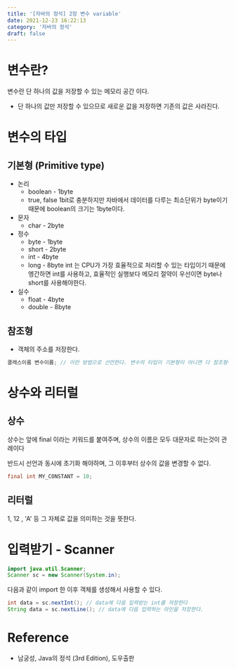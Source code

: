 ```yaml
---
title: '[자바의 정석] 2장 변수 variable'
date: 2021-12-23 16:22:13
category: '자바의 정석'
draft: false
---
```


# 변수란?

변수란 단 하나의 값을 저장할 수 있는 메모리 공간 이다.

- 단 하나의 값만 저장할 수 있으므로 새로운 값을 저장하면 기존의 값은 사라진다.

# 변수의 타입

## 기본형 (Primitive type)

- 논리
  - boolean - 1byte
  - true, false
    1bit로 충분하지만 자바에서 데이터를 다루는 최소단위가 byte이기 때문에 boolean의 크기는 1byte이다.
- 문자
  - char - 2byte
- 정수
  - byte - 1byte
  - short - 2byte
  - int - 4byte
  - long - 8byte
    int 는 CPU가 가장 효율적으로 처리할 수 있는 타입이기 때문에 엥간하면 int를 사용하고, 효율적인 실행보다 메모리 절약이 우선이면 byte나 short를 사용해야한다.
- 실수
  - float - 4byte
  - double - 8byte

## 참조형

- 객체의 주소를 저장한다.

```java
클래스이름 변수이름; // 이런 방법으로 선언한다. 변수의 타입이 기본형이 아니면 다 참조형이다.
```

# 상수와 리터럴

## 상수

상수는 앞에 final 이라는 키워드를 붙여주며, 상수의 이름은 모두 대문자로 하는것이 관례이다

반드시 선언과 동시에 초기화 해야하며, 그 이후부터 상수의 값을 변경할 수 없다.

```java
final int MY_CONSTANT = 10;
```

## 리터럴

1, 12 , 'A' 등 그 자체로 값을 의미하는 것을 뜻한다.

# 입력받기 - Scanner

```java
import java.util.Scanner;
Scanner sc = new Scanner(System.in);
```

다음과 같이 import 한 이후 객체를 생성해서 사용할 수 있다.

```java
int data = sc.nextInt(); // data에 다음 입력받는 int를 저장한다
String data = sc.nextLine(); // data에 다음 입력하는 라인을 저장한다.
```

# Reference

- 남궁성, Java의 정석 (3rd Edition), 도우출판
